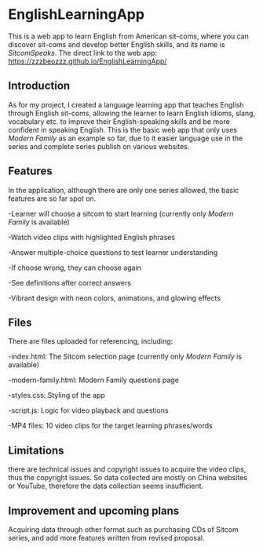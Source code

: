# EnglishLearningApp
This is a web app to learn English from American sit-coms, where you can discover sit-coms and develop better English skills, and its name is *SitcomSpeaks*. The direct link to the web app: https://zzzbeozzz.github.io/EnglishLearningApp/  

## Introduction 
As for my project, I created a language learning app  that teaches English through English sit-coms, allowing the learner to learn English idioms, slang, vocabulary etc. to improve their English-speaking skills and be more confident in speaking English. This is the basic web app that only uses *Modern Family* as an example so far, due to it easier language use in the series and complete series publish on various websites. 

## Features 
In the application, although there are only one series allowed, the basic features are so far spot on.

-Learner will choose a sitcom to start learning (currently only *Modern Family* is available)

-Watch video clips with highlighted English phrases

-Answer multiple-choice questions to test learner understanding

-If choose wrong, they can choose again

-See definitions after correct answers

-Vibrant design with neon colors, animations, and glowing effects

## Files
There are files uploaded for referencing, including:

-index.html: The Sitcom selection page (currently only *Modern Family* is available)

-modern-family.html: Modern Family questions page

-styles.css: Styling of the app

-script.js: Logic for video playback and questions

-MP4 files: 10 video clips for the target learning phrases/words

## Limitations 
there are technical issues and copyright issues to acquire the video clips, thus the copyright issues. 
So data collected are mostly on China websites or YouTube, therefore the data collection seems insufficient. 

## Improvement and upcoming plans 
Acquiring data through other format such as purchasing CDs of Sitcom series, and add more features written from revised proposal. 



